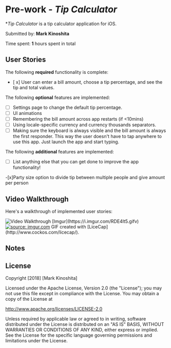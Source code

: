 # Pre-work - *Tip Calculator*

**Tip Calculator* is a tip calculator application for iOS.

Submitted by: **Mark Kinoshita**

Time spent: **1** hours spent in total

## User Stories

The following **required** functionality is complete:

* [ x] User can enter a bill amount, choose a tip percentage, and see the tip and total values.

The following **optional** features are implemented:
* [ ] Settings page to change the default tip percentage.
* [ ] UI animations
* [ ] Remembering the bill amount across app restarts (if <10mins)
* [ ] Using locale-specific currency and currency thousands separators.
* [ ] Making sure the keyboard is always visible and the bill amount is always the first responder. This way the user doesn't have to tap anywhere to use this app. Just launch the app and start typing.

The following **additional** features are implemented:

- [ ] List anything else that you can get done to improve the app functionality!

-[x]Party size option to divide tip between multiple people and give amount per person

## Video Walkthrough

Here's a walkthrough of implemented user stories:

<img src='https://imgur.com/a/Q7Rx5' title='Video Walkthrough' width='' alt='Video Walkthrough' />
[Imgur](https://i.imgur.com/RDE4lt5.gifv)
<a href="https://imgur.com/RDE4lt5"><img src="https://i.imgur.com/RDE4lt5.gif" title="source: imgur.com" /></a>
GIF created with [LiceCap](http://www.cockos.com/licecap/).

## Notes


## License

Copyright [2018] [Mark Kinoshita]

Licensed under the Apache License, Version 2.0 (the "License");
you may not use this file except in compliance with the License.
You may obtain a copy of the License at

http://www.apache.org/licenses/LICENSE-2.0

Unless required by applicable law or agreed to in writing, software
distributed under the License is distributed on an "AS IS" BASIS,
WITHOUT WARRANTIES OR CONDITIONS OF ANY KIND, either express or implied.
See the License for the specific language governing permissions and
limitations under the License.
